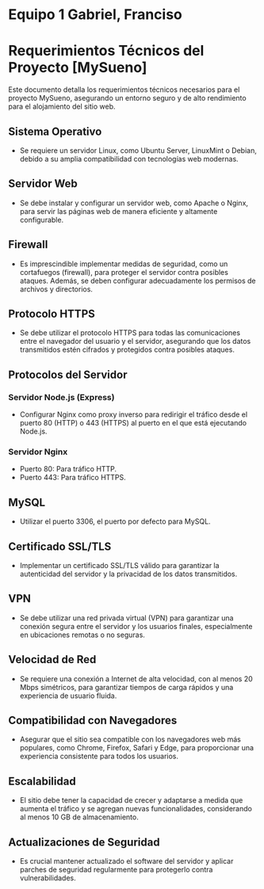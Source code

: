 # Equipo 1 Gabriel, Franciso

# Requerimientos Técnicos del Proyecto [MySueno]

Este documento detalla los requerimientos técnicos necesarios para el proyecto MySueno, asegurando un entorno seguro y de alto rendimiento para el alojamiento del sitio web.

## Sistema Operativo
- Se requiere un servidor Linux, como Ubuntu Server, LinuxMint o Debian, debido a su amplia compatibilidad con tecnologías web modernas.

## Servidor Web
- Se debe instalar y configurar un servidor web, como Apache o Nginx, para servir las páginas web de manera eficiente y altamente configurable.

## Firewall
- Es imprescindible implementar medidas de seguridad, como un cortafuegos (firewall), para proteger el servidor contra posibles ataques. Además, se deben configurar adecuadamente los permisos de archivos y directorios.

## Protocolo HTTPS
- Se debe utilizar el protocolo HTTPS para todas las comunicaciones entre el navegador del usuario y el servidor, asegurando que los datos transmitidos estén cifrados y protegidos contra posibles ataques.

## Protocolos del Servidor
### Servidor Node.js (Express)
- Configurar Nginx como proxy inverso para redirigir el tráfico desde el puerto 80 (HTTP) o 443 (HTTPS) al puerto en el que está ejecutando Node.js.

### Servidor Nginx
- Puerto 80: Para tráfico HTTP.
- Puerto 443: Para tráfico HTTPS.

## MySQL
- Utilizar el puerto 3306, el puerto por defecto para MySQL.

## Certificado SSL/TLS
- Implementar un certificado SSL/TLS válido para garantizar la autenticidad del servidor y la privacidad de los datos transmitidos.

## VPN
- Se debe utilizar una red privada virtual (VPN) para garantizar una conexión segura entre el servidor y los usuarios finales, especialmente en ubicaciones remotas o no seguras.

## Velocidad de Red
- Se requiere una conexión a Internet de alta velocidad, con al menos 20 Mbps simétricos, para garantizar tiempos de carga rápidos y una experiencia de usuario fluida.

## Compatibilidad con Navegadores
- Asegurar que el sitio sea compatible con los navegadores web más populares, como Chrome, Firefox, Safari y Edge, para proporcionar una experiencia consistente para todos los usuarios.

## Escalabilidad
- El sitio debe tener la capacidad de crecer y adaptarse a medida que aumenta el tráfico y se agregan nuevas funcionalidades, considerando al menos 10 GB de almacenamiento.

## Actualizaciones de Seguridad
- Es crucial mantener actualizado el software del servidor y aplicar parches de seguridad regularmente para protegerlo contra vulnerabilidades.

